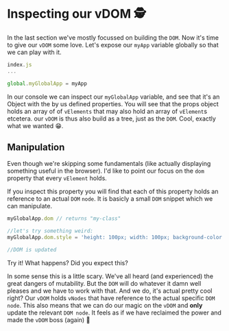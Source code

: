 # Inspecting our vDOM 🕵

In the last section we've mostly focussed on building the `DOM`. Now it's time to give our `vDOM` some love. 
Let's expose our `myApp` variable globally so that we can play with it. 

```javascript
index.js
...

global.myGlobalApp = myApp

```

In our console we can inspect our `myGlobalApp` variable, and see that it's an Object with the by us defined properties. 
You will see that the props object holds an array of of `vElements` that may also hold an array of `vElement`s etcetera. 
our `vDOM` is thus also build as a tree, just as the `DOM`. Cool, exactly what we wanted :grin:.

## Manipulation 

Even though we're skipping some fundamentals (like actually displaying something useful in the browser). 
I'd like to point our focus on the `dom` property that every `vElement` holds. 

If you inspect this property you will find that each of this property holds an reference to an actual `DOM` `node`. 
It is basicly a small `DOM` snippet which we can manipulate. 

```javascript
myGlobalApp.dom // returns "my-class"

//let's try something weird:
myGlobalApp.dom.style = 'height: 100px; width: 100px; background-color: red';

//DOM is updated
```

Try it! What happens? Did you expect this?

In some sense this is a little scary. We've all heard (and experienced) the great dangers of mutability. 
But the `DOM` will do whatever it damn well pleases and we have to work with that. And we do, it's
actual pretty cool right? Our `vDOM` holds `vNodes` that have reference to the actual specific `DOM node`. This also
means that we can do our magic on the `vDOM` and **only** update the relevant `DOM node`. It feels as if
we have reclaimed the power and made the `vDOM` boss (again) 💪
